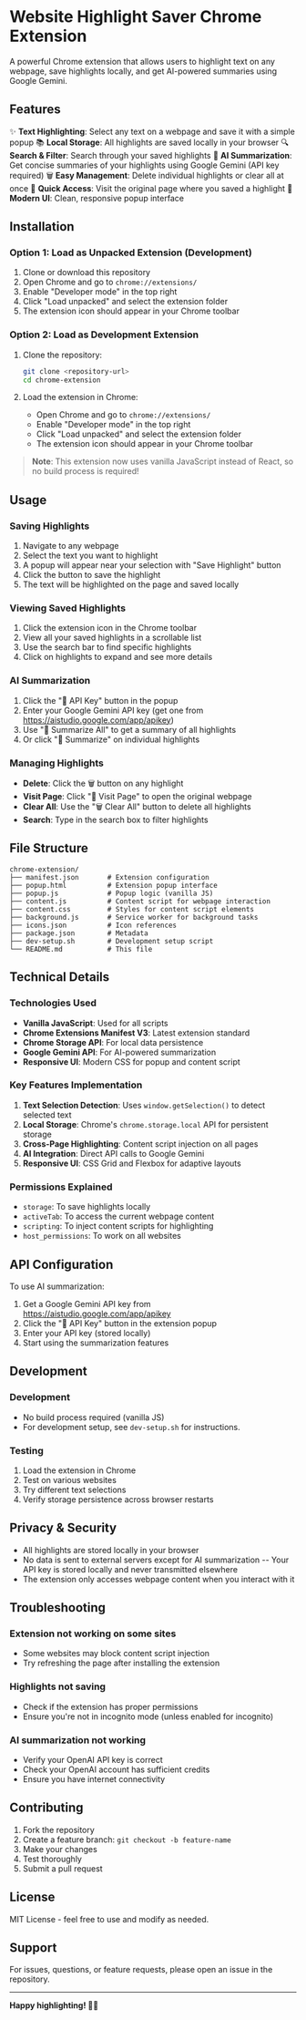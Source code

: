 # Website Highlight Saver Chrome Extension

A powerful Chrome extension that allows users to highlight text on any webpage, save highlights locally, and get AI-powered summaries using Google Gemini.

## Features

✨ **Text Highlighting**: Select any text on a webpage and save it with a simple popup
📚 **Local Storage**: All highlights are saved locally in your browser
🔍 **Search & Filter**: Search through your saved highlights
🤖 **AI Summarization**: Get concise summaries of your highlights using Google Gemini (API key required)
🗑️ **Easy Management**: Delete individual highlights or clear all at once
🔗 **Quick Access**: Visit the original page where you saved a highlight
📱 **Modern UI**: Clean, responsive popup interface

## Installation

### Option 1: Load as Unpacked Extension (Development)

1. Clone or download this repository
2. Open Chrome and go to `chrome://extensions/`
3. Enable "Developer mode" in the top right
4. Click "Load unpacked" and select the extension folder
5. The extension icon should appear in your Chrome toolbar

### Option 2: Load as Development Extension

1. Clone the repository:
   ```bash
   git clone <repository-url>
   cd chrome-extension
   ```

2. Load the extension in Chrome:
   - Open Chrome and go to `chrome://extensions/`
   - Enable "Developer mode" in the top right
   - Click "Load unpacked" and select the extension folder
   - The extension icon should appear in your Chrome toolbar

> **Note**: This extension now uses vanilla JavaScript instead of React, so no build process is required!

## Usage

### Saving Highlights

1. Navigate to any webpage
2. Select the text you want to highlight
3. A popup will appear near your selection with "Save Highlight" button
4. Click the button to save the highlight
5. The text will be highlighted on the page and saved locally

### Viewing Saved Highlights

1. Click the extension icon in the Chrome toolbar
2. View all your saved highlights in a scrollable list
3. Use the search bar to find specific highlights
4. Click on highlights to expand and see more details

### AI Summarization

1. Click the "🔑 API Key" button in the popup
2. Enter your Google Gemini API key (get one from https://aistudio.google.com/app/apikey)
3. Use "🤖 Summarize All" to get a summary of all highlights
4. Or click "🤖 Summarize" on individual highlights

### Managing Highlights

- **Delete**: Click the 🗑️ button on any highlight
- **Visit Page**: Click "🔗 Visit Page" to open the original webpage
- **Clear All**: Use the "🗑️ Clear All" button to delete all highlights
- **Search**: Type in the search box to filter highlights

## File Structure

```
chrome-extension/
├── manifest.json       # Extension configuration
├── popup.html          # Extension popup interface
├── popup.js            # Popup logic (vanilla JS)
├── content.js          # Content script for webpage interaction
├── content.css         # Styles for content script elements
├── background.js       # Service worker for background tasks
├── icons.json          # Icon references
├── package.json        # Metadata
├── dev-setup.sh        # Development setup script
└── README.md           # This file
```

## Technical Details

### Technologies Used

- **Vanilla JavaScript**: Used for all scripts
- **Chrome Extensions Manifest V3**: Latest extension standard
- **Chrome Storage API**: For local data persistence
- **Google Gemini API**: For AI-powered summarization
- **Responsive UI**: Modern CSS for popup and content script

### Key Features Implementation

1. **Text Selection Detection**: Uses `window.getSelection()` to detect selected text
2. **Local Storage**: Chrome's `chrome.storage.local` API for persistent storage
3. **Cross-Page Highlighting**: Content script injection on all pages
4. **AI Integration**: Direct API calls to Google Gemini
5. **Responsive UI**: CSS Grid and Flexbox for adaptive layouts

### Permissions Explained

- `storage`: To save highlights locally
- `activeTab`: To access the current webpage content
- `scripting`: To inject content scripts for highlighting
- `host_permissions`: To work on all websites

## API Configuration

To use AI summarization:

1. Get a Google Gemini API key from https://aistudio.google.com/app/apikey
2. Click the "🔑 API Key" button in the extension popup
3. Enter your API key (stored locally)
4. Start using the summarization features

## Development

### Development

- No build process required (vanilla JS)
- For development setup, see `dev-setup.sh` for instructions.

### Testing

1. Load the extension in Chrome
2. Test on various websites
3. Try different text selections
4. Verify storage persistence across browser restarts

## Privacy & Security

- All highlights are stored locally in your browser
- No data is sent to external servers except for AI summarization
-- Your API key is stored locally and never transmitted elsewhere
- The extension only accesses webpage content when you interact with it

## Troubleshooting

### Extension not working on some sites
- Some websites may block content script injection
- Try refreshing the page after installing the extension

### Highlights not saving
- Check if the extension has proper permissions
- Ensure you're not in incognito mode (unless enabled for incognito)

### AI summarization not working
- Verify your OpenAI API key is correct
- Check your OpenAI account has sufficient credits
- Ensure you have internet connectivity

## Contributing

1. Fork the repository
2. Create a feature branch: `git checkout -b feature-name`
3. Make your changes
4. Test thoroughly
5. Submit a pull request

## License

MIT License - feel free to use and modify as needed.

## Support

For issues, questions, or feature requests, please open an issue in the repository.

---

**Happy highlighting! 📝✨**
